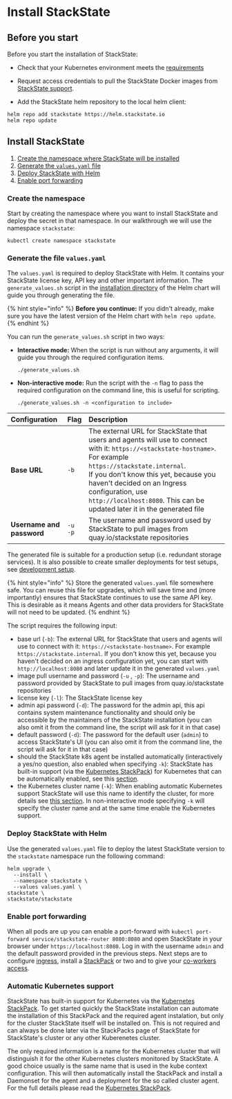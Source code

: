 # Install StackState

## Before you start

Before you start the installation of StackState:

* Check that your Kubernetes environment meets the [requirements](requirements.md)
* Request access credentials to pull the StackState Docker images from [StackState support](https://support.stackstate.com/).

* Add the StackState helm repository to the local helm client:

```text
helm repo add stackstate https://helm.stackstate.io
helm repo update
```

## Install StackState

1. [Create the namespace where StackState will be installed](#create-the-namespace)
2. [Generate the `values.yaml` file](#generate-the-file-values-yaml)
3. [Deploy StackState with Helm](#deploy-stackstate-with-helm)
4. [Enable port forwarding](#enable-port-forwarding)

### Create the namespace

Start by creating the namespace where you want to install StackState and deploy the secret in that namespace. In our walkthrough we will use the namespace `stackstate`:

```text
kubectl create namespace stackstate
```

### Generate the file `values.yaml`

The `values.yaml` is required to deploy StackState with Helm. It contains  your StackState license key, API key and other important information. The `generate_values.sh` script in the [installation directory](https://github.com/StackVista/helm-charts/tree/master/stable/stackstate/installation) of the Helm chart will guide you through generating the file.

{% hint style="info" %}
**Before you continue:** If you didn't already, make sure you have the latest version of the Helm chart with `helm repo update`.
{% endhint %}

You can run the `generate_values.sh` script in two ways:

* **Interactive mode:** When the script is run without any arguments, it will guide you through the required configuration items.

  ```
  ./generate_values.sh

  ```

* **Non-interactive mode:** Run the script with the `-n` flag to pass the required configuration on the command line, this is useful for scripting.

  ```
  ./generate_values.sh -n <configuration to include>

  ```

| Configuration | Flag | Description |
|:---|:---|:---|
| **Base URL** | `-b` | The external URL for StackState that users and agents will use to connect with it: `https://<stackstate-hostname>`.<br />For example `https://stackstate.internal`. <br />If you don't know this yet, because you haven't decided on an Ingress configuration, use `http://localhost:8080`. This can be updated later it in the generated file |
| **Username and password** | `-u`<br />`-p` | The username and password used by StackState to pull images from quay.io/stackstate repositories |



The generated file is suitable for a production setup \(i.e. redundant storage services\). It is also possible to create smaller deployments for test setups, see [development setup](development_setup.md).

{% hint style="info" %}
Store the generated `values.yaml` file somewhere safe. You can reuse this file for upgrades, which will save time and (more importantly) ensures that StackState continues to use the same API key. This is desirable as it means Agents and other data providers for StackState will not need to be updated.
{% endhint %}





The script requires the following input:

* base url \(`-b`\): The external URL for StackState that users and agents will use to connect with it: `https://<stackstate-hostname>`. For example `https://stackstate.internal`. If you don't know this yet, because you haven't decided on an ingress configuration yet, you can start with `http://localhost:8080` and later update it in the generated `values.yaml`
* image pull username and password \(`-u` , `-p`\): The username and password provided by StackState to pull images from quay.io/stackstate repositories
* license key \(`-l`\): The StackState license key
* admin api password \(`-d`\): The password for the admin api, this api contains system maintenance functionality and should only be accessible by the maintainers of the StackState installation \(you can also omit it from the command line, the script will ask for it in that case\)
* default password \(`-d`\): The password for the default user \(`admin`\) to access StackState's UI \(you can also omit it from the command line, the script will ask for it in that case\)
* should the StackState k8s agent be installed automatically \(interactively a yes/no question, also enabled when specifying `-k`\): StackState has built-in support \(via the [Kubernetes StackPack](/stackpacks/integrations/kubernetes.md)) for Kubernetes that can be automatically enabled, see this [section](./#automatic-kubernetes-support).
* the Kubernetes cluster name \(`-k`\): When enabling automatic Kubernetes support StackState will use this name to identify the cluster, for more details see [this section](./#automatic-kubernetes-support). In non-interactive mode specifying `-k` will specify the cluster name and at the same time enable the Kubernetes support.

### Deploy StackState with Helm


Use the generated `values.yaml` file to deploy the latest StackState version to the `stackstate` namespace run the following command:

```text
helm upgrade \
  --install \
  --namespace stackstate \
  --values values.yaml \
stackstate \
stackstate/stackstate
```

### Enable port forwarding

When all pods are up you can enable a port-forward with `kubectl port-forward service/stackstate-router 8080:8080` and open StackState in your browser under `https://localhost:8080`. Log in with the username `admin` and the default password provided in the previous steps. Next steps are to configure [ingress](ingress.md), install a [StackPack](/stackpacks/) or two and to give your [co-workers access](./#configuring-authentication-and-authorization).

### Automatic Kubernetes support

StackState has built-in support for Kubernetes via the [Kubernetes StackPack](/stackpacks/integrations/kubernetes.md). To get started quickly the StackState installation can automate the installation of this StackPack and the required agent instalation, but only for the cluster StackState itself will be installed on. This is not required and can always be done later via the StackPacks page of StackState for StackState's cluster or any other Kuberenetes cluster.

The only required information is a name for the Kubernetes cluster that will distinguish it for the other Kubernetes clusters monitored by StackState. A good choice usually is the same name that is used in the kube context configuration. This will then automatically install the StackPack and install a Daemonset for the agent and a deployment for the so called cluster agent. For the full details please read the [Kubernetes StackPack](/stackpacks/integrations/kubernetes.md).

